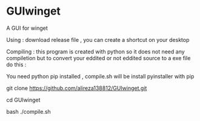 # GUIwinget

A GUI for winget

Using : download release file , you can create a shortcut on your desktop

Compiling : this program is created with python so it does not need any compiletion but to convert your eddited or not eddited source to a exe file do this :

You need python pip installed , compile.sh will be install pyinstaller with pip

git clone https://github.com/alireza138812/GUIwinget.git

cd GUIwinget

bash ./compile.sh
